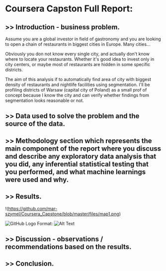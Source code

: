 # Coursera Capston Full Report:

## >> Introduction - business problem.

Assume you are a global investor in field of gastronomy and you are looking to open a chain of restaurants in biggest cities in Europe. Many cities...

Obviously you don not know every single city, and actually don't know where to locate your restaurants. Whether it's good idea to invest only in city centers, or maybe most of restaurants are hidden in some specific districts.

The aim of this analysis if to automatically find area of city with biggest density of restaurants and nightlife facilities using segmentation. I'll be profiling districts of Warsaw (capital city of Poland) as a small prof of concept because I know the city and can verify whether findings from segmentation looks reasonable or not.


## >> Data used to solve the problem and the source of the data.


## >> Methodology section which represents the main component of the report where you discuss and describe any exploratory data analysis that you did, any inferential statistical testing that you performed, and what machine learnings were used and why.


## >> Results.

!(https://github.com/mar-szymel/Coursera_Capstone/blob/master/files/map1.png)

![GitHub Logo](/images/logo.png)
Format: ![Alt Text](url)

## >> Discussion - observations / recommendations based on the results.


## >> Conclusion.
